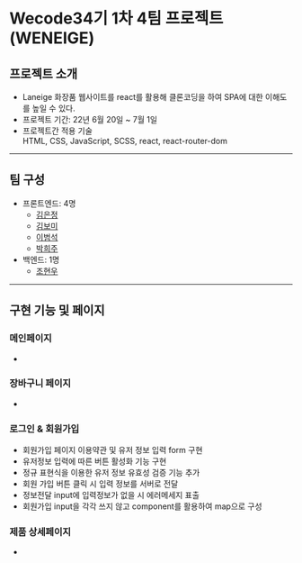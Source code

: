 # Wecode34기 1차 4팀 프로젝트(WENEIGE)

<!-- 데모영상 넣기 -->
<!-- ![Weneige Demo]() -->

## 프로젝트 소개

- Laneige 화장품 웹사이트를 react를 활용해 클론코딩을 하여 SPA에 대한 이해도를 높일 수 있다.
- 프로젝트 기간: 22년 6월 20일 ~ 7월 1일
- 프로젝트간 적용 기술<br>
  HTML, CSS, JavaScript, SCSS, react, react-router-dom

---

## 팀 구성

- 프론트엔드: 4명
  - [김은정](https://github.com/banhera)
  - [김보미](https://github.com/rlaqhalx)
  - [이범석](https://github.com/beomq)
  - [박희주](https://github.com/hjpark625)
- 백엔드: 1명
  - [조현우](https://github.com/HyeonWooJo)

---

## 구현 기능 및 페이지

### 메인페이지

-

### 장바구니 페이지

-

### 로그인 & 회원가입

- 회원가입 페이지 이용약관 및 유저 정보 입력 form 구현
- 유저정보 입력에 따른 버튼 활성화 기능 구현
- 정규 표현식을 이용한 유저 정보 유효성 검증 기능 추가
- 회원 가입 버튼 클릭 시 입력 정보를 서버로 전달
- 정보전달 input에 입력정보가 없을 시 에러메세지 표출
- 회원가입 input을 각각 쓰지 않고 component를 활용하여 map으로 구성

### 제품 상세페이지

-
